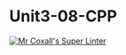 # Unit3-08-CPP
[![Mr Coxall's Super Linter](https://github.com/ICS3U-C-Programming-ZakG/Unit3-08-CPP/workflows/Mr%20Coxall's%20Super%20Linter/badge.svg)](https://github.com/ICS3U-C-Programming-ZakG/Unit3-08-CPP/actions/)
